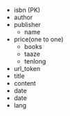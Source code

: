 - isbn (PK)
- author
- publisher
  - name
- price(one to one)
  - books
  - taaze
  - tenlong
- url_token
- title
- content
- date
- date
- lang
